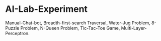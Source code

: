 # AI-Lab-Experiment
Manual-Chat-bot, Breadth-first-search Traversal, Water-Jug Problem, 8-Puzzle Problem, N-Queen Problem, Tic-Tac-Toe Game, Multi-Layer-Perceptron.

